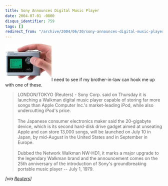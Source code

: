 ```yaml
---
title: Sony Announces Digital Music Player
date: 2004-07-01 -0800
disqus_identifier: 759
tags: []
redirect_from: "/archive/2004/06/30/sony-announces-digital-music-player.aspx/"
---
```


![](/images/SonyWalkman.jpg)I need to see if my brother-in-law can hook
me up with one of these.

> LONDON/TOKYO (Reuters) - Sony Corp. said on Thursday it is launching a
> Walkman digital music player capable of storing far more songs than
> Apple Computer Inc.'s market-leading iPod, while also undercutting
> iPod's price. \
> \
>  The Japanese consumer electronics maker said the 20-gigabyte device,
> which is its second hard-disk drive gadget aimed at unseating Apple
> and can store 13,000 songs, will be launched on July 10 in Japan, by
> mid-August in the United States and in September in Europe. \
> \
>  Dubbed the Network Walkman NW-HD1, it marks a major upgrade to the
> legendary Walkman brand and the announcement comes on the 25th
> anniversary of the introduction of Sony's groundbreaking portable
> music player -- July 1, 1979.

*[via
[Reuters](http://www.reuters.com/newsArticle.jhtml?type=technologyNews&storyID=5563227&src=rss/technologyNews&section=news)]*

